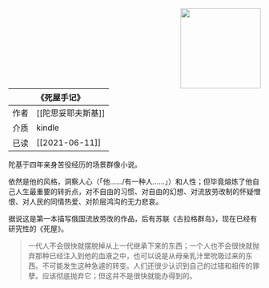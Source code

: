 ---
---

<img src='https://picture-guan.oss-cn-hangzhou.aliyuncs.com/20220817122150.png' style='float:right ; width:160px;height:80 px'/>

|      | 《死屋手记》                                   |
|:-------|:---------------------------------------------|
|  作者    |   [[陀思妥耶夫斯基]]                         |
|  介质    |   kindle                      |
|  已读    |     [[2021-06-11]]                 |

陀基于四年亲身苦役经历的场景群像小说。

依然是他的风格，洞察人心（「他……/有一种人……」）和人性；但毕竟熔炼了他自己人生最重要的转折点，对不自由的习惯、对自由的幻想、对流放劳改制的怀疑憎恨、对人民的同情热爱、对阶层鸿沟的无力悲哀。

据说这是第一本描写俄国流放劳改的作品，后有苏联《古拉格群岛》，现在已经有研究性的《死屋》。

>一代人不会很快就摆脱掉从上一代继承下来的东西；一个人也不会很快就抛弃那种已经注入到他的血液之中，也可以说是从母亲乳汁里吮吸过来的东西。不可能发生这种急遽的转变。人们还很少认识到自己的过错和祖传的罪孽。应该彻底抛弃它；但这并不是很快就能办得到的。